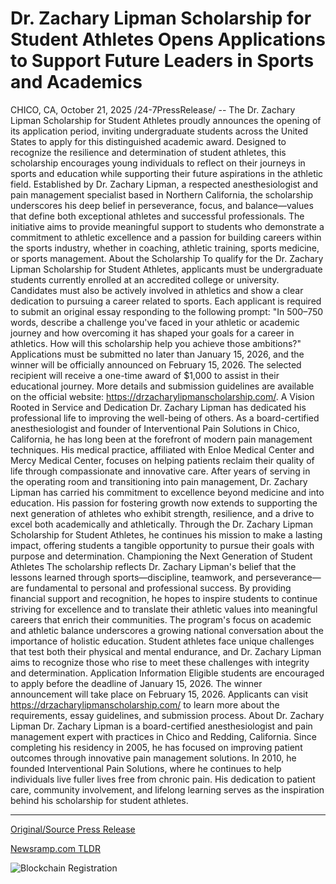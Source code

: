 # Dr. Zachary Lipman Scholarship for Student Athletes Opens Applications to Support Future Leaders in Sports and Academics

CHICO, CA, October 21, 2025 /24-7PressRelease/ -- The Dr. Zachary Lipman Scholarship for Student Athletes proudly announces the opening of its application period, inviting undergraduate students across the United States to apply for this distinguished academic award. Designed to recognize the resilience and determination of student athletes, this scholarship encourages young individuals to reflect on their journeys in sports and education while supporting their future aspirations in the athletic field.  Established by Dr. Zachary Lipman, a respected anesthesiologist and pain management specialist based in Northern California, the scholarship underscores his deep belief in perseverance, focus, and balance—values that define both exceptional athletes and successful professionals. The initiative aims to provide meaningful support to students who demonstrate a commitment to athletic excellence and a passion for building careers within the sports industry, whether in coaching, athletic training, sports medicine, or sports management.  About the Scholarship To qualify for the Dr. Zachary Lipman Scholarship for Student Athletes, applicants must be undergraduate students currently enrolled at an accredited college or university. Candidates must also be actively involved in athletics and show a clear dedication to pursuing a career related to sports.  Each applicant is required to submit an original essay responding to the following prompt: "In 500–750 words, describe a challenge you've faced in your athletic or academic journey and how overcoming it has shaped your goals for a career in athletics. How will this scholarship help you achieve those ambitions?"  Applications must be submitted no later than January 15, 2026, and the winner will be officially announced on February 15, 2026. The selected recipient will receive a one-time award of $1,000 to assist in their educational journey.  More details and submission guidelines are available on the official website: https://drzacharylipmanscholarship.com/.  A Vision Rooted in Service and Dedication Dr. Zachary Lipman has dedicated his professional life to improving the well-being of others. As a board-certified anesthesiologist and founder of Interventional Pain Solutions in Chico, California, he has long been at the forefront of modern pain management techniques. His medical practice, affiliated with Enloe Medical Center and Mercy Medical Center, focuses on helping patients reclaim their quality of life through compassionate and innovative care.  After years of serving in the operating room and transitioning into pain management, Dr. Zachary Lipman has carried his commitment to excellence beyond medicine and into education. His passion for fostering growth now extends to supporting the next generation of athletes who exhibit strength, resilience, and a drive to excel both academically and athletically.  Through the Dr. Zachary Lipman Scholarship for Student Athletes, he continues his mission to make a lasting impact, offering students a tangible opportunity to pursue their goals with purpose and determination.  Championing the Next Generation of Student Athletes The scholarship reflects Dr. Zachary Lipman's belief that the lessons learned through sports—discipline, teamwork, and perseverance—are fundamental to personal and professional success. By providing financial support and recognition, he hopes to inspire students to continue striving for excellence and to translate their athletic values into meaningful careers that enrich their communities.  The program's focus on academic and athletic balance underscores a growing national conversation about the importance of holistic education. Student athletes face unique challenges that test both their physical and mental endurance, and Dr. Zachary Lipman aims to recognize those who rise to meet these challenges with integrity and determination.  Application Information Eligible students are encouraged to apply before the deadline of January 15, 2026. The winner announcement will take place on February 15, 2026. Applicants can visit https://drzacharylipmanscholarship.com/ to learn more about the requirements, essay guidelines, and submission process.  About Dr. Zachary Lipman Dr. Zachary Lipman is a board-certified anesthesiologist and pain management expert with practices in Chico and Redding, California. Since completing his residency in 2005, he has focused on improving patient outcomes through innovative pain management solutions. In 2010, he founded Interventional Pain Solutions, where he continues to help individuals live fuller lives free from chronic pain. His dedication to patient care, community involvement, and lifelong learning serves as the inspiration behind his scholarship for student athletes. 

---

[Original/Source Press Release](https://www.24-7pressrelease.com/press-release/527866/dr-zachary-lipman-scholarship-for-student-athletes-opens-applications-to-support-future-leaders-in-sports-and-academics)
                    

[Newsramp.com TLDR](https://newsramp.com/curated-news/dr-zachary-lipman-scholarship-opens-for-student-athletes/f21e9e1101eec2d3676ce4cce2385bc3) 

 

 



![Blockchain Registration](https://cdn.newsramp.app/24-7PressRelease/qrcode/2510/21/islektVZ.webp)
